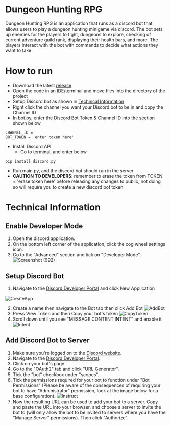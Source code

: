 # Dungeon Hunting RPG
Dungeon Hunting RPG is an application that runs as a discord bot that allows users to play a dungeon hunting minigame via discord. The bot sets up 
enemies for the players to fight, dungeons to explore, checking of current adventure guild rank, displaying their health bars, and more. The players
interact with the bot with commands to decide what actions they want to take. 
# How to run
 - Download the latest [release](https://github.com/cis3296s23/DungeonHuntingRPG/releases)
 - Open the code in an IDE/terminal and move files into the directory of the project
 - Setup Discord bot as shown in [Technical Information](#technical-information)
 - Right click the channel you want your Discord bot to be in and copy the Channel ID
 - In bot.py, enter the Discord Bot Token & Channel ID into the section shown below
```
CHANNEL_ID = 
BOT_TOKEN = 'enter token here'
```
- Install Discord API
  - Go to terminal, and enter below
```
pip install discord.py 
```
-  Run main.py, and the discord bot should run in the server
-  **CAUTION TO DEVELOPERS**: remember to erase the token from TOKEN = 'erase token here' before releasing any changes to public, not doing so will require you to create a new discord bot token

# Technical Information 

## Enable Developer Mode

1. Open the discord application.
2. On the bottom left corner of the application, click the cog wheel settings icon.
3. Go to the "Advanced" section and tick on "Developer Mode".
![Screenshot (992)](https://user-images.githubusercontent.com/74037708/231637902-45067602-20ef-49fd-b115-6e21ccc6e2ff.png)

## Setup Discord Bot

1. Navigate to the [Discord Developer Portal](https://discord.com/developers/applications) and click New Application

![CreateApp](https://user-images.githubusercontent.com/74037708/231640358-57cb2073-f6d6-4036-953b-ff9ac4f3330b.png)

2. Create a name then navigate to the Bot tab then click Add Bot
![AddBot](https://user-images.githubusercontent.com/74037708/231640364-a6253cc7-aba3-4cbf-8da3-d6c81ada4441.png)
3. Press View Token and then Copy your bot's token
![CopyToken](https://user-images.githubusercontent.com/74037708/231640369-ad5225f2-c17f-423c-8b15-bc8d821c3b1e.png)
4. Scroll down until you see "MESSAGE CONTENT INTENT" and enable it
![Intent](https://user-images.githubusercontent.com/74037708/231642535-a5fed24a-8eeb-43b0-96a9-5bd6446fda05.png)

## Add Discord Bot to Server

1. Make sure you're logged on to the [Discord website](https://discord.com/).
2. Navigate to the [Discord Developer Portal](https://discord.com/developers/applications).
3. Click on your bot's page.
4. Go to the "OAuth2" tab and click "URL Generator". 
5. Tick the "bot" checkbox under "scopes".
6. Tick the permissions required for your bot to function under "Bot Permissions" (Please be aware of the consequences of requiring your bot to have "Administrator" permission, look at the image below for a base configuration).
![Instruct](https://user-images.githubusercontent.com/74037708/231643793-6008b628-bc23-43e9-803c-f9d8a7cb1726.png)
7. Now the resulting URL can be used to add your bot to a server. Copy and paste the URL into your browser, and choose a server to invite the bot to (will only allow the bot to be invited to servers where you have the "Manage Server" permissions). Then click "Authorize".
